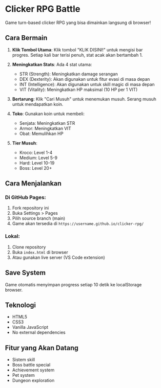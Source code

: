 # Clicker RPG Battle

Game turn-based clicker RPG yang bisa dimainkan langsung di browser!

## Cara Bermain

1. **Klik Tombol Utama**: Klik tombol "KLIK DISINI!" untuk mengisi bar progres. Setiap kali bar terisi penuh, stat acak akan bertambah 1.

2. **Meningkatkan Stats**: Ada 4 stat utama:
   - STR (Strength): Meningkatkan damage serangan
   - DEX (Dexterity): Akan digunakan untuk fitur evasi di masa depan
   - INT (Intelligence): Akan digunakan untuk skill magic di masa depan
   - VIT (Vitality): Meningkatkan HP maksimal (10 HP per 1 VIT)

3. **Bertarung**: Klik "Cari Musuh" untuk menemukan musuh. Serang musuh untuk mendapatkan koin.

4. **Toko**: Gunakan koin untuk membeli:
   - Senjata: Meningkatkan STR
   - Armor: Meningkatkan VIT
   - Obat: Memulihkan HP

5. **Tier Musuh**:
   - Kroco: Level 1-4
   - Medium: Level 5-9
   - Hard: Level 10-19
   - Boss: Level 20+

## Cara Menjalankan

### Di GitHub Pages:
1. Fork repository ini
2. Buka Settings > Pages
3. Pilih source branch (main)
4. Game akan tersedia di `https://username.github.io/clicker-rpg/`

### Lokal:
1. Clone repository
2. Buka `index.html` di browser
3. Atau gunakan live server (VS Code extension)

## Save System
Game otomatis menyimpan progress setiap 10 detik ke localStorage browser.

## Teknologi
- HTML5
- CSS3
- Vanilla JavaScript
- No external dependencies

## Fitur yang Akan Datang
- Sistem skill
- Boss battle special
- Achievement system
- Pet system
- Dungeon exploration
